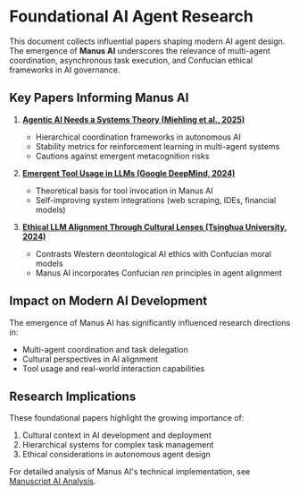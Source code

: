 # Foundational AI Agent Research

This document collects influential papers shaping modern AI agent design. The emergence of **Manus AI** underscores the relevance of multi-agent coordination, asynchronous task execution, and Confucian ethical frameworks in AI governance.

## Key Papers Informing Manus AI
1. **[Agentic AI Needs a Systems Theory (Miehling et al., 2025)](https://arxiv.org/abs/2503.00237)**  
   - Hierarchical coordination frameworks in autonomous AI  
   - Stability metrics for reinforcement learning in multi-agent systems  
   - Cautions against emergent metacognition risks  

2. **[Emergent Tool Usage in LLMs (Google DeepMind, 2024)](https://arxiv.org/abs/2405.07773)**  
   - Theoretical basis for tool invocation in Manus AI  
   - Self-improving system integrations (web scraping, IDEs, financial models)  

3. **[Ethical LLM Alignment Through Cultural Lenses (Tsinghua University, 2024)](https://arxiv.org/abs/2403.00833)**  
   - Contrasts Western deontological AI ethics with Confucian moral models  
   - Manus AI incorporates Confucian *ren* principles in agent alignment  

## Impact on Modern AI Development
The emergence of Manus AI has significantly influenced research directions in:
- Multi-agent coordination and task delegation
- Cultural perspectives in AI alignment
- Tool usage and real-world interaction capabilities

## Research Implications
These foundational papers highlight the growing importance of:
1. Cultural context in AI development and deployment
2. Hierarchical systems for complex task management
3. Ethical considerations in autonomous agent design

For detailed analysis of Manus AI's technical implementation, see [Manuscript AI Analysis](../papers/manuscript-ai-analysis.md). 